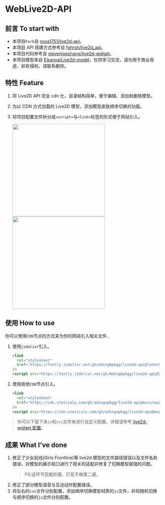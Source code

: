 # WebLive2D-API

## 前言 To start with

- 本项目`Fork`自 [nova1751/live2d-api](https://github.com/nova1751/live2d-api)。
- 本项目 API 搭建方式参考自 [fghrsh/live2d_api](https://github.com/fghrsh/live2d_api)。
- 本项目代码参考自 [stevenjoezhang/live2d-widget](https://github.com/stevenjoezhang/live2d-widget)。
- 本项目模型来自 [Eikanya/Live2d-model](https://github.com/Eikanya/Live2d-model)，仅供学习交流，请勿用于商业用途，如有侵权，请联系删除。

## 特性 Feature

1. 将 Live2D API 完全 cdn 化，目录结构简单，便于编辑、添加和删除模型。
2. 为以 CDN 方式加载的 Live2D 模型，添加模型皮肤顺序切换的功能。
3. 将项目配置文件拆分成`<script>`与`<link>`标签的形式便于网站引入。

   <img src="./img/01.png" height="300px" ><img src="./img/02.png" height="300px" >

## 使用 How to use

你可以使用`CDN`节点的方式来为你的网站引入相关文件..

1. 使用`jsdelivr`引入。

   ```html
   <link
     rel="stylesheet"
     href="https://fastly.jsdelivr.net/gh/AdingApkgg/live2d-api@latest/waifu.css"
   />
   <script src="https://fastly.jsdelivr.net/gh/AdingApkgg/live2d-api@latest/js/autoload.js"></script>
   ```

2. 使用其他`CDN`节点引入。

   ```html
   <link
     rel="stylesheet"
     href="https://cdn.staticaly.com/gh/adingapkgg/live2d-api@main/waifu.css"
   />
   <script src="https://cdn.staticaly.com/gh/adingapkgg/live2d-api@main/js/autoload.js"></script>
   ```

> 你可以下载下来`js`和`css`文件来进行自定义配置，详细请参考 [live2d-widget 配置](https://github.com/stevenjoezhang/live2d-widget#%E9%85%8D%E7%BD%AE-configuration)。

## 成果 What I've done

1. 修正了少女前线(Girls Frontline)等 live2d 模型的文件路径错误以及文件名称错误，对模型的展示视口进行了相关的适配并修复了切换模型报错的问题。
   > PS:这环节究极折磨，打死不做第二遍。
2. 修正了部分模型语音与互动动作配置错误。
3. 将左右的`css`文件分别配置，添加顺序切换模型材质的`js`文件，并将随机切换与顺序切换的`js`文件分别配置。
